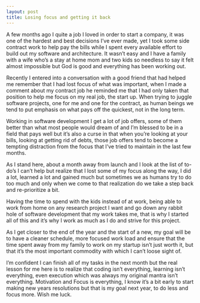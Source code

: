 ```yaml
---
layout: post
title: Losing focus and getting it back
---
```


A few months ago I quite a job I loved in order to start a company, it was one of the hardest and best decisions I’ve ever made, yet I took some side contract work to help pay the bills while I spent every available effort to build out my software and architecture. It wasn’t easy and I have a family with a wife who’s a stay at home mom and two kids so needless to say it felt almost impossible but God is good and everything has been working out.

Recently I entered into a conversation with a good friend that had helped me remember that I had lost focus of what was important, when I made a comment about my contract job he reminded me that I had only taken that position to help me focus on my real job, the start up. When trying to juggle software projects, one for me and one for the contract, as human beings we tend to put emphasis on what pays off the quickest, not in the long term.

Working in software development I get a lot of job offers, some of them better than what most people would dream of and I’m blessed to be in a field that pays well but it’s also a curse in that when you’re looking at your bills, looking at getting rid of debts, those job offers tend to become a tempting distraction from the focus that I’ve tried to maintain in the last few months.

As I stand here, about a month away from launch and I look at the list of to-do’s I can’t help but realize that I lost some of my focus along the way, I did a lot, learned a lot and gained much but sometimes we as humans try to do too much and only when we come to that realization do we take a step back and re-prioritize a bit.

Having the time to spend with the kids instead of at work, being able to work from home on any research project I want and go down any rabbit hole of software development that my work takes me, that is why I started all of this and it’s why I work as much as I do and strive for this project.

As I get closer to the end of the year and the start of a new, my goal will be to have a cleaner schedule, more focused work load and ensure that the time spent away from my family to work on my startup isn’t just worth it, but that it’s the most important commodity with which I can’t loose sight of.

I’m confident I can finish all of my tasks in the next month but the real lesson for me here is to realize that coding isn’t everything, learning isn’t everything, even execution which was always my original mantra isn’t everything. Motivation and Focus is everything, I know it’s a bit early to start making new years resolutions but that is my goal next year, to do less and focus more. Wish me luck.

